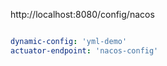

http://localhost:8080/config/nacos

```yaml

dynamic-config: 'yml-demo'
actuator-endpoint: 'nacos-config'

```

